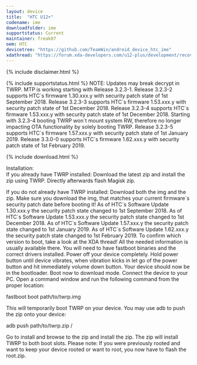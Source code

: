 ```yaml
---
layout: device
title:  "HTC U12+"
codename: ime
downloadfolder: ime
supportstatus: Current
maintainer: freak07
oem: HTC
devicetree: "https://github.com/TeamWin/android_device_htc_ime"
xdathread: "https://forum.xda-developers.com/u12-plus/development/recovery-unofficial-twrp-3-2-2-0-htc-t3819343"
---
```


{% include disclaimer.html %}

{% include supportstatus.html %}
NOTE:
Updates may break decrypt in TWRP.
MTP is working starting with Release 3.2.3-1.
Release 3.2.3-2 supports HTC´s firmware 1.30.xxx.y with security patch state of 1st September 2018.
Release 3.2.3-3 supports HTC´s firmware 1.53.xxx.y with security patch state of 1st December 2018.
Release 3.2.3-4 supports HTC´s firmware 1.53.xxx.y with security patch state of 1st December 2018. Starting with 3.2.3-4 booting TWRP won´t mount system RW, therefore no longer impacting OTA functionality by solely booting TWRP.
Release 3.2.3-5 supports HTC´s firmware 1.57.xxx.y with security patch state of 1st January 2019.
Release 3.3.0-0 supports HTC´s firmware 1.62.xxx.y with security patch state of 1st February 2019.

{% include download.html %}

<div class='page-heading'>Installation:</div>
If you already have TWRP installed:
Download the latest zip and install the zip using TWRP. Directly afterwards flash Magisk zip.

If you do not already have TWRP installed:
Download both the img and the zip. Make sure you download the img, that matches your current firmware´s security patch date before booting it! As of HTC´s Software Update 1.30.xxx.y the security patch state changed to 1st September 2018.
As of HTC´s Software Update 1.53.xxx.y the security patch state changed to 1st December 2018. As of HTC´s Software Update 1.57.xxx.y the security patch state changed to 1st January 2019.
As of HTC´s Software Update 1.62.xxx.y the security patch state changed to 1st February 2019.
To confirm which version to boot, take a look at the XDA thread! All the needed information is usually available there. You will need to have fastboot binaries and the correct drivers installed. Power off your device completely. Hold power button until device vibrates, when vibration kicks in let go of the power button and hit immediately volume down button. Your device should now be in the bootloader. Boot now to download mode. Connect the device to your PC. Open a command window and run the following command from the proper location:

fastboot boot path/to/twrp.img

This will temporarily boot TWRP on your device. You may use adb to push the zip onto your device:

adb push path/to/twrp.zip /

Go to install and browse to the zip and install the zip. The zip will install TWRP to both boot slots. Please note: If you were previously rooted and want to keep your device rooted or want to root, you now have to flash the root.zip.
